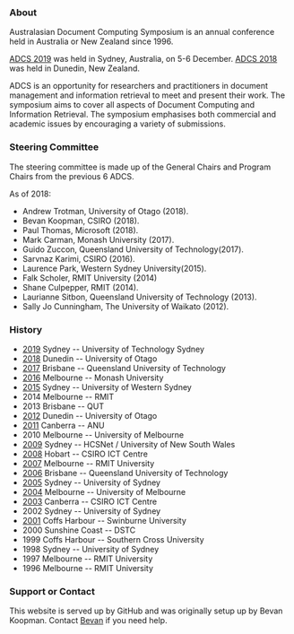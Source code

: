 ### About

Australasian Document Computing Symposium is an annual conference held in Australia or New Zealand since 1996.

[ADCS 2019](http://adcs-conference.org/2019/) was held in Sydney, Australia, on 5-6 December. [ADCS 2018](http://adcs-conference.org/2018/) was held in Dunedin, New Zealand.

ADCS is an opportunity for researchers and practitioners in document management and information retrieval to meet and present their work. The symposium aims to cover all aspects of Document Computing and Information Retrieval. The symposium emphasises both commercial and academic issues by encouraging a variety of submissions.

### Steering Committee

The steering committee is made up of the General Chairs and Program Chairs from the previous 6 ADCS.

As of 2018:

* Andrew Trotman, University of Otago (2018). 
* Bevan Koopman, CSIRO (2018).
* Paul Thomas, Microsoft (2018).
* Mark Carman, Monash University (2017). 
* Guido Zuccon, Queensland University of Technology(2017). 
* Sarvnaz Karimi, CSIRO (2016).
* Laurence Park, Western Sydney University(2015).
* Falk Scholer,	RMIT University (2014)
* Shane Culpepper, RMIT (2014).
* Laurianne Sitbon, Queensland University of Technology (2013).
* Sally Jo Cunningham, The University of Waikato (2012).

### History
* [2019](http://adcs-conference.org/2019/)  Sydney -- University of Technology Sydney
* [2018](http://adcs-conference.org/2018/)  Dunedin -- University of Otago
* [2017](http://adcs-conference.org/2017)  Brisbane -- Queensland University of Technology
* [2016](http://adcs-conference.org/2016/)  Melbourne --    Monash University
* [2015](http://adcs-conference.org/2015/)	Sydney --       University of Western Sydney
* 2014	Melbourne --	RMIT
* 2013	Brisbane --	QUT
* [2012](http://adcs-conference.org/2012/)	Dunedin --	University of Otago
* [2011](http://adcs-conference.org/2011/)	Canberra --	ANU
* 2010	Melbourne --	University of Melbourne
* [2009](http://adcs-conference.org/2009/)	Sydney --	HCSNet / University of New South Wales
* [2008](http://adcs-conference.org/2008/)	Hobart --	CSIRO ICT Centre
* [2007](http://adcs-conference.org/2007/)	Melbourne --	RMIT University
* [2006](http://adcs-conference.org/2006/)	Brisbane --	Queensland University of Technology
* [2005](http://adcs-conference.org/2005/)	Sydney --	University of Sydney
* [2004](http://adcs-conference.org/2004/)	Melbourne --	University of Melbourne
* [2003](http://adcs-conference.org/2003/)	Canberra --	CSIRO ICT Centre
* 2002	Sydney --	University of Sydney
* [2001](http://adcs-conference.org/2001/)	Coffs Harbour --	Swinburne University
* 2000	Sunshine Coast --	DSTC
* 1999	Coffs Harbour --	Southern Cross University
* 1998	Sydney --	University of Sydney
* 1997	Melbourne --	RMIT University
* 1996	Melbourne --	RMIT University

### Support or Contact

This website is served up by GitHub and was originally setup up by Bevan Koopman. Contact [Bevan](http://koopman.id.au) if you need help.
